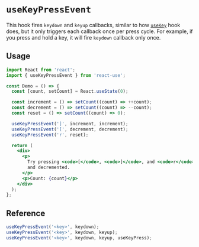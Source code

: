 # `useKeyPressEvent`

This hook fires `keydown` and `keyup` callbacks, similar to how [`useKey`](./useKey.md)
hook does, but it only triggers each callback once per press cycle. For example,
if you press and hold a key, it will fire `keydown` callback only once.

## Usage

```jsx
import React from 'react';
import { useKeyPressEvent } from 'react-use';

const Demo = () => {
  const [count, setCount] = React.useState(0);

  const increment = () => setCount((count) => ++count);
  const decrement = () => setCount((count) => --count);
  const reset = () => setCount((count) => 0);

  useKeyPressEvent(']', increment, increment);
  useKeyPressEvent('[', decrement, decrement);
  useKeyPressEvent('r', reset);

  return (
    <div>
      <p>
        Try pressing <code>[</code>, <code>]</code>, and <code>r</code> to see the count incremented
        and decremented.
      </p>
      <p>Count: {count}</p>
    </div>
  );
};
```

## Reference

<!-- eslint-skip -->

```js
useKeyPressEvent('<key>', keydown);
useKeyPressEvent('<key>', keydown, keyup);
useKeyPressEvent('<key>', keydown, keyup, useKeyPress);
```
